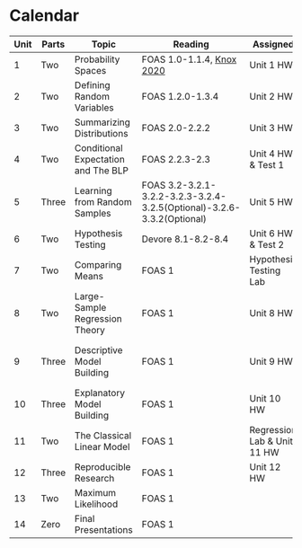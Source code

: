 # Calendar 

| Unit | Parts | Topic                               | Reading                                                                                     | Assigned                    | Due                                |
|------|-------|-------------------------------------|---------------------------------------------------------------------------------------------|-----------------------------|------------------------------------|
| 1    | Two   | Probability Spaces                  | FOAS 1.0-1.1.4, [Knox 2020](https://github.com/mids-w203/reading/blob/master/knox.2020.pdf) | Unit 1 HW                   |                                    |
| 2    | Two   | Defining Random Variables           | FOAS 1.2.0-1.3.4                                                                            | Unit 2 HW                   | Unit 1 HW                          |
| 3    | Two   | Summarizing Distributions           | FOAS 2.0-2.2.2                                                                              | Unit 3 HW                   | Unit 2 HW                          |
| 4    | Two   | Conditional Expectation and The BLP | FOAS 2.2.3-2.3                                                                              | Unit 4 HW & Test 1          | Unit 3 HW                          |
| 5    | Three | Learning from Random Samples        | FOAS 3.2-3.2.1-3.2.2-3.2.3-3.2.4-3.2.5(Optional)-3.2.6-3.3.2(Optional)                      | Unit 5 HW                   | Unit 4 HW & Test 1                 |
| 6    | Two   | Hypothesis Testing                  | Devore 8.1-8.2-8.4                                                                          | Unit 6 HW & Test 2      | Unit 5 HW                          |
| 7    | Two   | Comparing Means                     | FOAS 1                                                                                      | Hypothesis Testing Lab | Unit 6 HW & Test 2               |
| 8    | Two   | Large-Sample Regression Theory      | FOAS 1                                                                                      | Unit 8 HW      |                               |
| 9    | Three | Descriptive Model Building          | FOAS 1                                                                                      | Unit 9 HW                   | Hypothesis Testing Lab & Unit 8 HW  |
| 10   | Three | Explanatory Model Building          | FOAS 1                                                                                      | Unit 10 HW                  | Unit 9 HW                           |
| 11   | Two   | The Classical Linear Model          | FOAS 1                                                                                      | Regression Lab & Unit 11 HW | Unit 10 HW                         |
| 12   | Three | Reproducible Research               | FOAS 1                                                                                      | Unit 12 HW                  | Unit 11 HW                          |
| 13   | Two   | Maximum Likelihood                  | FOAS 1                                                                                      |                             | Unit 12 HW                         |
| 14   | Zero  | Final Presentations                 | FOAS 1                                                                                      |                             | Regression Lab                     |
